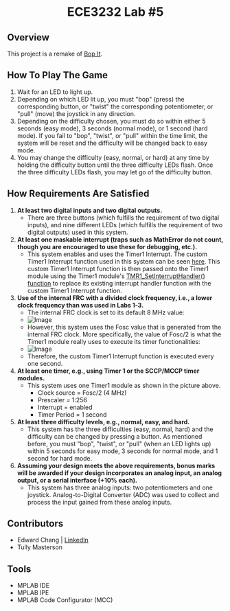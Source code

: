 <h1 align="center">ECE3232 Lab #5</h1>

## Overview
This project is a remake of [Bop It](https://en.wikipedia.org/wiki/Bop_It).

## How To Play The Game
1. Wait for an LED to light up.
2. Depending on which LED lit up, you must "bop" (press) the corresponding button, or "twist" the corresponding potentiometer, or "pull" (move) the joystick in any direction.
3. Depending on the difficulty chosen, you must do so within either 5 seconds (easy mode), 3 seconds (normal mode), or 1 second (hard mode). If you fail to "bop", "twist", or "pull" within the time limit, the system will be reset and the difficulty will be changed back to easy mode.
4. You may change the difficulty (easy, normal, or hard) at any time by holding the difficulty button until the three difficulty LEDs flash. Once the three difficulty LEDs flash, you may let go of the difficulty button.

## How Requirements Are Satisfied
1. **At least two digital inputs and two digital outputs.**
    - There are three buttons (which fulfills the requirement of two digital inputs), and nine different LEDs (which fulfills the requirement of two digital outputs) used in this system.
2. **At least one maskable interrupt (traps such as MathError do not count, though you are encouraged to use these for debugging, etc.).**
    - This system enables and uses the Timer1 Interrupt. The custom Timer1 Interrupt function used in this system can be seen [here](https://github.com/edwardchang7/ECE3232Lab5/blob/12cfb4f01e3da6e94781947da125da4091cae131/ECE3232Lab5.X/main.c#L209). This custom Timer1 Interrupt function is then passed onto the Timer1 module using the Timer1 module's [TMR1_SetInterruptHandler() function](https://github.com/edwardchang7/ECE3232Lab5/blob/2f87466221cae17f1e8918ed7596e499af5d830e/ECE3232Lab5.X/main.c#L221) to replace its existing interrupt handler function with the custom Timer1 Interrupt function.
3. **Use of the internal FRC with a divided clock frequency, i.e., a lower clock frequency than was used in Labs 1-3.**
    - The internal FRC clock is set to its default 8 MHz value:
    - ![Image](https://i.imgur.com/Tz2tdlz.png)
    - However, this system uses the Fosc value that is generated from the internal FRC clock. More specifically, the value of Fosc/2 is what the Timer1 module really uses to execute its timer functionalities:
    - ![Image](https://i.imgur.com/PHEMyIo.png)
    - Therefore, the custom Timer1 Interrupt function is executed every one second.
4. **At least one timer, e.g., using Timer 1 or the SCCP/MCCP timer modules.**
    - This system uses one Timer1 module as shown in the picture above.
        - Clock source = Fosc/2 (4 MHz)
        - Prescaler = 1:256
        - Interrupt = enabled
        - Timer Period = 1 second
5. **At least three difficulty levels, e.g., normal, easy, and hard.**
    - This system has the three difficulties (easy, normal, hard) and the difficulty can be changed by pressing a button. As mentioned before, you must "bop", "twist", or "pull" (when an LED lights up) within 5 seconds for easy mode, 3 seconds for normal mode, and 1 second for hard mode.
6. **Assuming your design meets the above requirements, bonus marks will be awarded if your design incorporates an analog input, an analog output, or a serial interface (+10% each).**
    - This system has three analog inputs: two potentiometers and one joystick. Analog-to-Digital Converter (ADC) was used to collect and process the input gained from these analog inputs.

## Contributors
- Edward Chang | [LinkedIn](https://www.linkedin.com/in/edwardwonsukchang/)
- Tully Masterson

## Tools
- MPLAB IDE
- MPLAB IPE
- MPLAB Code Configurator (MCC)
